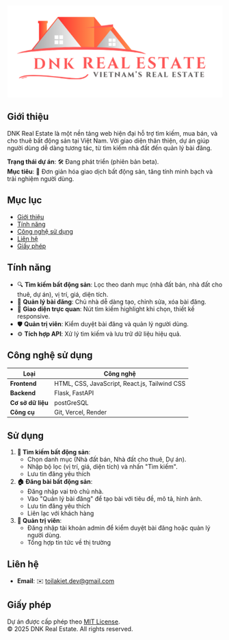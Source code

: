 ![Logo](https://github.com/ToiLaKiet/dnk-real-estate/blob/main/frontend/public/logo192.png)

## Giới thiệu
DNK Real Estate là một nền tảng web hiện đại hỗ trợ tìm kiếm, mua bán, và cho thuê bất động sản tại Việt Nam. Với giao diện thân thiện, dự án giúp người dùng dễ dàng tương tác, từ tìm kiếm nhà đất đến quản lý bài đăng.  

**Trạng thái dự án**: 🛠 Đang phát triển (phiên bản beta).  
**Mục tiêu**: 🌟 Đơn giản hóa giao dịch bất động sản, tăng tính minh bạch và trải nghiệm người dùng.

## Mục lục
- [Giới thiệu](#giới-thiệu)
- [Tính năng](#tính-năng)
- [Công nghệ sử dụng](#Công-nghệ-sử-dụng)
- [Liên hệ](#liên-hệ)
- [Giấy phép](#giấy-phép)

## Tính năng
- 🔍 **Tìm kiếm bất động sản**: Lọc theo danh mục (nhà đất bán, nhà đất cho thuê, dự án), vị trí, giá, diện tích.
- 📝 **Quản lý bài đăng**: Chủ nhà dễ dàng tạo, chỉnh sửa, xóa bài đăng.
- 🎨 **Giao diện trực quan**: Nút tìm kiếm highlight khi chọn, thiết kế responsive.
- 🛡️ **Quản trị viên**: Kiểm duyệt bài đăng và quản lý người dùng.
- ⚙️ **Tích hợp API**: Xử lý tìm kiếm và lưu trữ dữ liệu hiệu quả.

## Công nghệ sử dụng
| **Loại**         | **Công nghệ**                          |
|-------------------|----------------------------------------|
| **Frontend**     | HTML, CSS, JavaScript, React.js, Tailwind CSS |
| **Backend**      | Flask, FastAPI                    |
| **Cơ sở dữ liệu**| postGreSQL                                |
| **Công cụ**      | Git, Vercel, Render                  |


## Sử dụng
1. **🔎 Tìm kiếm bất động sản**:
   - Chọn danh mục (Nhà đất bán, Nhà đất cho thuê, Dự án).
   - Nhập bộ lọc (vị trí, giá, diện tích) và nhấn "Tìm kiếm".
   - Lưu tin đăng yêu thích
2. **🏠 Đăng bài bất động sản**:
   - Đăng nhập vai trò chủ nhà.
   - Vào "Quản lý bài đăng" để tạo bài với tiêu đề, mô tả, hình ảnh.
   - Lưu tin đăng yêu thích
   - Liên lạc với khách hàng 
3. **🔧 Quản trị viên**:
   - Đăng nhập tài khoản admin để kiểm duyệt bài đăng hoặc quản lý người dùng.
   - Tổng hợp tin tức về thị trường

## Liên hệ
- **Email**: ✉️ toilakiet.dev@gmail.com

## Giấy phép
Dự án được cấp phép theo [MIT License](LICENSE).  
© 2025 DNK Real Estate. All rights reserved.
